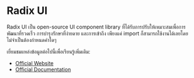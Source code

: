 # Radix UI

Radix UI เป็น open-source UI component library ที่ได้รับการปรับให้เหมาะสมเพื่อการพัฒนาที่รวดเร็ว การบำรุงรักษาที่ง่ายดาย และการเข้าถึง เพียงแค่ import ก็สามารถใช้งานได้เลยโดยไม่จำเป็นต้องกำหนดค่าใดๆ

เยี่ยมชมแหล่งข้อมูลต่อไปนี้เพื่อเรียนรู้เพิ่มเติม:

- [Official Website](https://www.radix-ui.com/)
- [Official Documentation](https://www.radix-ui.com/docs/primitives/overview/introduction)
